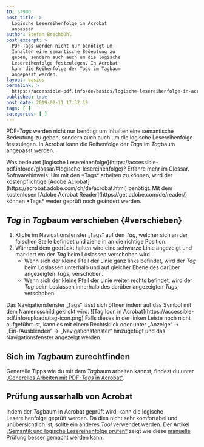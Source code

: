 ```yaml
---
ID: 57980
post_title: >
  Logische Lesereihenfolge in Acrobat
  anpassen
author: Stefan Brechbühl
post_excerpt: >
  PDF-Tags werden nicht nur benötigt um
  Inhalten eine semantische Bedeutung zu
  geben, sondern auch auch um die logische
  Lesereihenfolge festzulegen. In Acrobat
  kann die Reihenfolge der Tags im Tagbaum
  angepasst werden.
layout: basics
permalink: >
  https://accessible-pdf.info/de/basics/logische-lesereihenfolge-in-acrobat-anpassen/
published: true
post_date: 2019-02-11 17:32:19
tags: [ ]
categories: [ ]
---
```

PDF-*Tags* werden nicht nur benötigt um Inhalten eine semantische Bedeutung zu geben, sondern auch auch um die logische Lesereihenfolge festzulegen. In Acrobat kann die Reihenfolge der *Tags* im *Tag*baum angepasst werden.

<aside class="note-block" markdown="1">
Was bedeutet [logische Lesereihenfolge](https://accessible-pdf.info/de/glossar/#logische-lesereihenfolge)? Erfahre mehr im Glossar.
</aside>

<aside class="note-block" markdown="1">
Softwarehinweis: Um mit den *Tags* arbeiten zu können, wird der kostenpflichtige [Adobe Acrobat](https://acrobat.adobe.com/ch/de/acrobat.html) benötigt. Mit dem kostenlosen [Adobe Acrobat Reader](https://get.adobe.com/de/reader/) können *Tags* weder geprüft noch geändert werden.
</aside>

## *Tag* in *Tag*baum verschieben {#verschieben}

1. Klicke im Navigationsfenster „Tags“ auf den *Tag*, welcher sich an der falschen Stelle befindet und ziehe in an die richtige Position. 
2. Während dem gedrückt halten wird eine schwarze Linie angezeigt und markiert wo der *Tag* beim Loslassen verschoben wird. 
	- Wenn sich der kleine Pfeil der Linie ganz links befindet, wird der *Tag* beim Loslassen unterhalb und auf gleicher Ebene des darüber angezeigten *Tags*, verschoben.
	- Wenn sich der kleine Pfeil der Linie weiter rechts befindet, wird der *Tag* beim Loslassen innerhalb des darüber angezeigten *Tags*, verschoben.

<aside id="tags" class="note-block" markdown="1">
Das Navigationsfenster „Tags“ lässt sich öffnen indem auf das Symbol mit dem Namensschild geklickt wird.
![Tag Icon in Acrobat](https://accessible-pdf.info/uploads/tag-icon.png)
Falls dieses in der linken Leiste noch nicht aufgeführt ist, kann es mit einem Rechtsklick oder unter „Anzeige“ → „Ein-/Ausblenden“ → „Navigationsfenster“ hinzugefügt und das Navigationsfenster angezeigt werden.
</aside>

## Sich im *Tag*baum zurechtfinden

Generelle Tipps wie du mit dem *Tag*baum arbeiten kannst, findest du unter [„Generelles Arbeiten mit PDF-*Tags* in Acrobat“](https://accessible-pdf.info/de/basics/generelles-arbeiten-mit-pdf-tags-in-acrobat/).

## Prüfung ausserhalb von Acrobat
 
Indem der *Tag*baum in Acrobat geprüft wird, kann die logische Lesereihenfolge geprüft werden. Da dies nicht sehr komfortabel und unübersichtlich ist, sollte ein anderes *Tool* verwendet werden. Der Artikel [„Semantik und logische Lesereihenfolge prüfen“](https://accessible-pdf.info/de/basics/semantik-und-logische-lesereihenfolge-pruefen/) zeigt wie diese [manuelle Prüfung](https://accessible-pdf.info/de/glossar/#manuelle-pruefung) besser gemacht werden kann.
